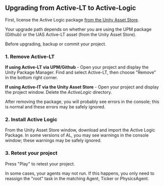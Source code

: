 ## Upgrading from Active-LT to Active-Logic

First, license the Active Logic package [from the Unity Asset Store](http://u3d.as/1AZ8).

Your upgrade path depends on whether you are using the UPM package (Github) or the UAS Active-LT asset (from the Unity Asset Store).

Before upgrading, backup or commit your project.

### 1. Remove Active-LT

**If using Active-LT via UPM/Github** -
Open your project and display the Unity Package Manager. Find and select Active-LT, then choose "Remove" in the bottom right corner.

**If using Active-lT via the Unity Asset Store** - Open your project and display the project window. Delete the *ActiveLogic* directory.

After removing the package, you will probably see errors in the console; this is normal and these errors may be safely ignored.

### 2. Install Active Logic

From the Unity Asset Store window, download and import the Active Logic Package. In some versions of AL, you may see warnings in the console window; these warnings may be safely ignored.

### 3. Retest your project

Press "Play" to retest your project.

In some cases, your agents may not run. If this happens, you only need to reassign the "root" task in the matching Agent, Ticker or PhysicsAgent.
